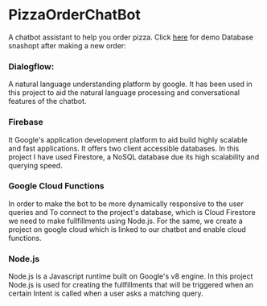 # PizzaOrderChatBot
A chatbot assistant to help you order pizza.
Click [here](https://drive.google.com/file/d/1ZaEKGgEMk70w49x-CJuJbqaUjHDomFi4/view) for demo
Database snashopt after making a new order:

### Dialogflow: 
A natural language understanding platform by google. It has been used in this project to aid the natural language processing and conversational features of the chatbot. 

### Firebase
It Google's application development platform to aid build highly scalable and fast applications. It offers two client accessible databases. In this project I have used Firestore, a NoSQL database due its high scalability and querying speed.

### Google Cloud Functions
In order to make the bot to be more dynamically responsive to the user queries and To connect to the project's database, which is Cloud Firestore we need to make fullfillments using Node.js. For the same, we create a project on google cloud which is linked to our chatbot and enable cloud functions. 

### Node.js 
Node.js is a Javascript runtime built on Google's v8 engine. In this project Node.js is used for creating the fullfillments that will be triggered when an certain Intent is called when a user asks a matching query. 




